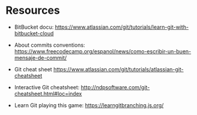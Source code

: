 # Resources

- BitBucket docu:
https://www.atlassian.com/git/tutorials/learn-git-with-bitbucket-cloud

- About commits conventions:
https://www.freecodecamp.org/espanol/news/como-escribir-un-buen-mensaje-de-commit/

- Git cheat sheet
https://www.atlassian.com/git/tutorials/atlassian-git-cheatsheet

- Interactive Git cheatsheet: 
http://ndpsoftware.com/git-cheatsheet.html#loc=index

- Learn Git playing this game:
https://learngitbranching.js.org/



